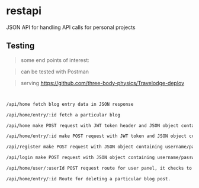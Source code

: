 # restapi
JSON API for handling API calls for personal projects

## Testing

> some end points of interest:

> can be tested with Postman

> serving https://github.com/three-body-physics/Travelodge-deploy


``` bash


/api/home fetch blog entry data in JSON response

/api/home/entry/:id fetch a particular blog

/api/home make POST request with JWT token header and JSON object containing post data to create a new blog post

/api/home/entry/:id make POST request with JWT token and JSON object containing comment data to create a new comment at specified blog entry

/api/register make POST request with JSON object containing username/password to create new user acount.

/api/login make POST request with JSON object containing username/password to log in.

/api/home/user/:userId POST request route for user panel, it checks to see if user has admin privilege.

/api/home/entry/:id Route for deleting a particular blog post. 


```
